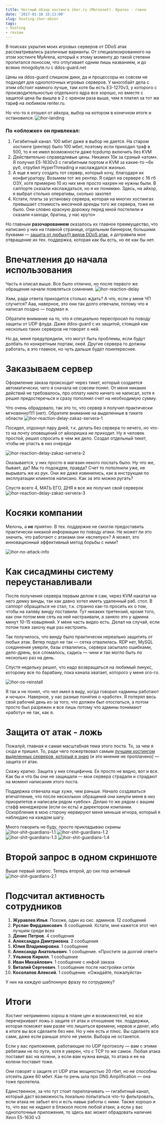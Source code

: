 ```yaml
---
title: Честный обзор хостинга ihor.ru (Marosnet). Кратко - говно
date: '2017-01-18 15:13:00'
slug: hosting-ihor-obzor
tags:
- hosting
- review
---
```


В поисках укрытия моих игровых серверов от DDoS атак рассматривались различные варианты. От специализированного на этом хостинге MyArena, который к этому моменту до такой степени пропитался поносом, что отпугивает одним лишь названием, и до всяких mnogobyte.ru с ddos-guard.net

Цены на ddos-guard слишком дики, да и процессоры их совсем не подходят для однопоточных игровых серверов. У многобайт дела с этим обстоят намного лучше, там хотя бы есть E3-1270v3, у которого с производительностью отдельного ядра все хорошо, но вместе с защитой цена бы вышла в 2 с хреном раза выше, чем я платил за тот же тариф на любимом renter.ru.

Но что-то я отошел от айхора, выбор на котором в конечном итоге и остановился.
 ![ihor-landing](https://s3.blog.amd-nick.me/2018/07/ihor-landing.png)

### По «обложке» он привлекал:

1. Гигабитный канал. 100 мбит даже в выбор не дается. На старом хостинге (рентер) было 100 мбит, поэтому если приходил траф в 500, то я не имел возможности даже tcpdump включить без KVM
2. Действительно справедливые цены. Никаких 10к за сраный «атом». Я получил E5-1630v3 с гигабитным портом и KVM за какие-то ~6к руб, отрубил HyperThreading и наслаждался жизнью.
3. А еще я могу создать тот сервер, который хочу, благодаря их конфигуратору. Возьмем тот же рентер. Я сидел на сервере с 16 гб ОЗУ, хотя примерно 10 из них мне просто нахрен не нужны были. В саппорте сказали наслаждаться, но я их понимаю. Здесь, на айхор, я выбрал столько оперативы, сколько захотел
4. Кстати, платы за установку сервера, которая на многих хостингах превышает стоимость месячной аренды того же сервера, тоже не было. Они словно красную дорожку перед мной постелили и сказали «заходи, братиш, у нас круто»

Но главным **разочарованием** оказалось их главное преимущество, что написано у них на главной странице, отдельным баннером, большими буквами — [защита от любых(!) видов DDoS атак](https://www.ihor.ru/datacenter), а дотравила мое отвращение их тех. поддержка, которая как бы есть, но ее как бы нет.

# Впечатления до начала использования

Часть я описал выше. Все было отлично, но после первого же обращения начали появляться сомнения.
 ![ihor-reaction-delay](https://s3.blog.amd-nick.me/2018/07/ihor-reaction-delay.png)

Хмм, ради ответа приходится столько ждать? А что, если у меня ЧП случится? Ааа, наверное, это они так долго отвечали, потому что я написал поздно — подумал я.

Обратите внимание на то, что я специально переспросил по поводу защиты от UDP флуда. Даже ddos-guard с их защитой, стоящей как несколько таких серверов не говорят о ней.

Но да, меня предупредили, что могут быть проблемы, если будут долбать по конкретным портам, окей. Другие сервера то должны работать, а это главное, но чуть дальше будет поинтереснее.

# Заказываем сервер

Оформление заказа происходит через тикет, который создается автоматически, чего я сначала не совсем понял. От меня никаких действий не требовалось, про оплату никто ничего не написал, хотя я решил предостеречься и сразу пополнил счет на необходимую сумму.

Что очень обрадовало, так это то, что сервер я получил практически мгновенно!1!1 (нет). Обратите внимание на выделенные в тикете области
 ![ihor-reaction-delay-zakaz-servera-1](https://s3.blog.amd-nick.me/2018/07/ihor-reaction-delay-zakaz-servera.png)

Посидел, отдохнул пару дней, т.к. делать без сервера то нечего, но что-то на почту оповещений от айхоришка не приходит. Ну я человек простой, решил спросить в чем же дело. Создал отдельный тикет, чтобы не упасть в низ очереди

![ihor-reaction-delay-zakaz-servera-2](https://s3.blog.amd-nick.me/2018/07/ihor-reaction-delay-zakaz-servera-2.png)

Оказывается, у них просто в магазин некого послать было. Ну что же, бывает, да? Мы то подождем, правда? Счет то пополнили уже, не вырывать же из рук. Они же даже извинились, как в инструкции по эксплуатации клиентов написано. Как за это можно ругать?

Спустя всего 4, МАТЬ ЕГО, ДНЯ я все же получил свой серверок
 ![ihor-reaction-delay-zakaz-servera-3](https://s3.blog.amd-nick.me/2018/07/ihor-reaction-delay-zakaz-servera-3.png)

# Косяки компании

Мелочь, а **не** приятно. В тех. поддержке не смогли предоставить практически никакой информации по поводу атаки. Не может ли это значить, что работают с атаками они «вслепую»? А может, это инновационный эффективный метод борьбы с ними?

![ihor-no-attack-info](https://s3.blog.amd-nick.me/2018/07/ihor-no-attack-info.png)

# Как сисадмины систему переустанавливали

После получения сервера первым делом я сам, через KVM накатал на него демку винды, так как давно хотел иметь удаленный раб. стол. В саппорт обращаться не стал, т.к. странно как-то просить их о том, чтобы на халяву винду поставили. Тут никаких претензий, кроме того, как они потом мне сеть на ней настраивали, а заняло это у админа минут 10-15 ковыряний. У меня часть видео есть. Делал на случай, если потом тоже захочу еще раз настроить.

Так получилось, что винду было практически нереально защитить от любых атак. Ветер подул не так — сетка отвалилась. RDP нет, MySQL соединения умерли, базы отвалились, сервера засыпало ошибками, дело-дрянь, все сломалось, садись — чини и так могло быть по несколько раз на день.

Спустя недельку решил, что надо возвращаться на любимый линукс, которому все по барабану, пока канала хватает, которого у меня ого-го.

![ihor-os-reinstall](https://s3.blog.amd-nick.me/2018/07/ihor-os-reinstall.png)

Я так и не понял, что чел имел в виду, когда говорил «админы работают и ночью». Наверное, у нас разные понятия о «работе». Я потерял весь свой рабочий день из-за того, что должен был отоспаться, а потом просто был разряжен и все лишь потому что админы понимают «работу» не так, как я.

# Защита от атак - ложь

Пожалуй, главная и самая масштабная тема этого поста. То, за чем я сюда и пришел. То, ради чего пожертвовал самым [лучшим хостингом выделенных серверов, который я знаю](renter-otziv) (и это мнение не проплачено) — защита от атак.

Скажу кратко. Защита у них специфична. Ее просто не видно, вот и все. Как бы и что бы они не защищали — мои сервера страдали и страдают на момент написания этого поста.

Поддержка отвечала еще хуже, чем раньше. Начало создаваться впечатление, что после нескольких обращений они кинули меня в низ приоритетов и написали рядом «уебок». Делаю то же рядом с вашим стафф менеджером (если он есть) и директором компании. Оскорбления в мою сторону нервируют меня меньше игнора, который я наблюдаю на каждом шагу.

Много говорить не буду, просто прикладываю скрины
 ![ihor-shit-guardians-1.1](https://s3.blog.amd-nick.me/2018/07/ihor-shit-guardians-1.1.png)
 ![ihor-shit-guardians-1.2](https://s3.blog.amd-nick.me/2018/07/ihor-shit-guardians-1.2.png)
 ![ihor-shit-guardians-1.3](https://s3.blog.amd-nick.me/2018/07/ihor-shit-guardians-1.3.png)
 ![ihor-shit-guardians-1.4](https://s3.blog.amd-nick.me/2018/07/ihor-shit-guardians-1.4.png)

# Второй запрос в одном скриншоте

Выше первый запрос. Теперь второй, до сих пор активный
 ![ihor-shit-guardians-2.1](https://s3.blog.amd-nick.me/2018/07/ihor-shit-guardians-2.1.png)

# Подсчитал активность сотрудников

1. **Журавлев Илья**. Похоже, один из сис. админов. 12 сообщений
2. **Руслан Фирдависович**. 8 сообщений. Кстати, мне кажется этот чел лучшим среди всех
3. **Денис Петров**. 4 сообщения
4. **Александра Дмитриевна**. 2 сообщения
5. **Юлия Владимировна**. 1 сообщение
6. **Александр Анатольевич**. 1 сообщение. «Простите за долгий ответ»
7. **Ульянов Кирилл**. 1 сообщение
8. **Иван Михайлович**. 1 сообщение с инфой заказа
9. **Виталий Сергеевич**. 1 сообщение после настройки сетки
10. **Косолапов Алексей**. 1 сообщение. «Ожидайте, пожалуйста»

У них на каждую шаблонную фразу по сотруднику?

# Итоги

Хостинг неприменно хорош в плане цен и возможностей, но все перечеркивает ложь о защите от атак и отношение тех. поддержки, которая поможет вам разве что лишиться времени, нервов и денег, ибо в итоге вы все сделаете без нее. Но у нее есть и плюс. Вы сделаете все сами, даже если раньше этого не умели. Выбора не останется.

Если у вас приложения, работающие по UDP протоколу — вам с этими ребятами не по пути, хотя я уверен, что с TCP то же самое. Любая атака поставит вас на колени, а если вам нужна винда, то атака и ее на колени поставит тоже.

Они говорят о защите от UDP атак мощностью 20 гбит, но не способны отсеять даже 60 мбит. Как-то речь шла про DNS Amplification — она тоже пролетела.

Единственное, за что тут стоит переплачивать — гигабитный канал, который даст возможность локально попытаться что-то фильтровать, если атака не забьет его и есть навык работы с ними. Также хорошо и то, что вас не кидают в блэкхол после любой атаки, а если у вас однопоточные приложения, то здесь вас может обрадовать наличие Xeon E5-1630 v3

